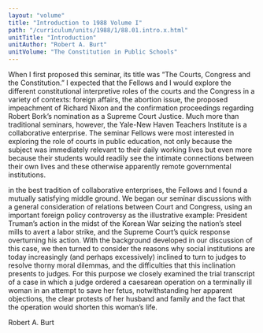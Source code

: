 ```yaml
---
layout: "volume"
title: "Introduction to 1988 Volume I"
path: "/curriculum/units/1988/1/88.01.intro.x.html"
unitTitle: "Introduction"
unitAuthor: "Robert A. Burt"
unitVolume: "The Constitution in Public Schools"
---
```

<body>
<p>
When I first proposed this seminar, its title was “The Courts, Congress and the Constitution.” I expected that the Fellows and I would explore the different constitutional interpretive roles of the courts and the Congress in a variety of contexts: foreign affairs, the abortion issue, the proposed impeachment of Richard Nixon and the confirmation proceedings regarding Robert Bork’s nomination as a Supreme Court Justice. Much more than traditional seminars, however, the Yale-New Haven Teachers Institute is a collaborative enterprise. The seminar Fellows were most interested in exploring the role of courts in public education, not only because the subject was immediately relevant to their daily working lives but even more because their students would readily see the intimate connections between their own lives and these otherwise apparently remote governmental institutions.
</p>
<p>
in the best tradition of collaborative enterprises, the Fellows and I found a mutually satisfying middle ground. We began our seminar discussions with a general consideration of relations between Court and Congress, using an important foreign policy controversy as the illustrative example: President Truman’s action in the midst of the Korean War seizing the nation’s steel mills to avert a labor strike, and the Supreme Court’s quick response overturning his action. With the background developed in our discussion of this case, we then turned to consider the reasons why social institutions are today increasingly (and perhaps excessively) inclined to turn to judges to resolve thorny moral dilemmas, and the difficulties that this inclination presents to judges. For this purpose we closely examined the trial transcript of a case in which a judge ordered a caesarean operation on a terminally ill woman in an attempt to save her fetus, notwithstanding her apparent objections, the clear protests of her husband and family and the fact that the operation would shorten this woman’s life.
</p>
<p>
Robert A. Burt
</p>
</body>